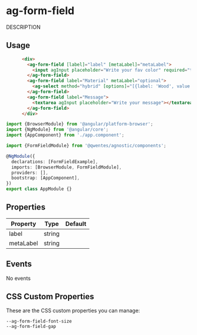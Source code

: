 # ag-form-field

DESCRIPTION

## Usage

```html
      <div>
        <ag-form-field [label]="label" [metaLabel]="metaLabel">
          <input agInput placeholder="Write your fav color" required="true">
        </ag-form-field>
        <ag-form-field label="Material" metaLabel="optional">
          <ag-select method="hybrid" [options]="[{label: 'Wood', value: 'wood'}, {label: 'Metal', value: 'metal'}]"></ag-select>
        </ag-form-field>
        <ag-form-field label="Message">
          <textarea agInput placeholder="Write your message"></textarea>
        </ag-form-field>
      </div>
```

```typescript
import {BrowserModule} from '@angular/platform-browser';
import {NgModule} from '@angular/core';
import {AppComponent} from './app.component';

import {FormFieldModule} from '@qwentes/agnostic/components';

@NgModule({
  declarations: [FormFieldExample],
  imports: [BrowserModule, FormFieldModule],
  providers: [],
  bootstrap: [AppComponent],
})
export class AppModule {}
```

## Properties

| Property  | Type  | Default |
|-----------|-------|---------|
| label | string |  |
| metaLabel | string |  |


## Events

No events

## CSS Custom Properties

These are the CSS custom properties you can manage:

```
--ag-form-field-font-size
--ag-form-field-gap
```
